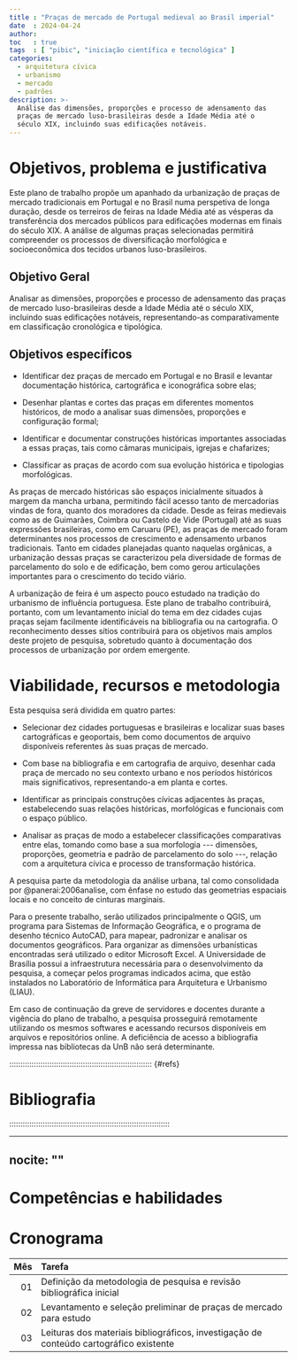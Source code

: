 ```yaml
---
title : "Praças de mercado de Portugal medieval ao Brasil imperial"
date  : 2024-04-24
author:
toc   : true
tags  : [ "pibic", "iniciação científica e tecnológica" ]
categories: 
  - arquitetura cívica
  - urbanismo
  - mercado
  - padrões
description: >-
  Análise das dimensões, proporções e processo de adensamento das
  praças de mercado luso-brasileiras desde a Idade Média até o
  século XIX, incluindo suas edificações notáveis.
---
```


# Objetivos, problema e justificativa #

<!--5000 caracteres-->

Este plano de trabalho propõe um apanhado da urbanização de praças de
mercado tradicionais em Portugal e no Brasil numa perspetiva de longa
duração, desde os terreiros de feiras na Idade Média até as vésperas da
transferência dos mercados públicos para edificações modernas em finais
do século XIX. A análise de algumas praças selecionadas permitirá
compreender os processos de diversificação morfológica e socioeconômica
dos tecidos urbanos luso-brasileiros.

## Objetivo Geral ##

Analisar as dimensões, proporções e processo de adensamento das praças
de mercado luso-brasileiras desde a Idade Média até o século XIX,
incluindo suas edificações notáveis, representando-as comparativamente
em classificação cronológica e tipológica.

## Objetivos específicos ##

- Identificar dez praças de mercado em Portugal e no Brasil e levantar
  documentação histórica, cartográfica e iconográfica sobre elas;

- Desenhar plantas e cortes das praças em diferentes momentos
  históricos, de modo a analisar suas dimensões, proporções e
  configuração formal;

- Identificar e documentar construções históricas importantes
  associadas a essas praças, tais como câmaras municipais, igrejas e
  chafarizes;

- Classificar as praças de acordo com sua evolução histórica e
  tipologias morfológicas.

As praças de mercado históricas são espaços inicialmente situados à
margem da mancha urbana, permitindo fácil acesso tanto de mercadorias
vindas de fora, quanto dos moradores da cidade. Desde as feiras
medievais como as de Guimarães, Coimbra ou Castelo de Vide (Portugal)
até as suas expressões brasileiras, como em Caruaru (PE), as praças de
mercado foram determinantes nos processos de crescimento e adensamento
urbanos tradicionais. Tanto em cidades planejadas quanto naquelas
orgânicas, a urbanização dessas praças se caracterizou pela diversidade
de formas de parcelamento do solo e de edificação, bem como gerou
articulações importantes para o crescimento do tecido viário.

A urbanização de feira é um aspecto pouco estudado na tradição do
urbanismo de influência portuguesa. Este plano de trabalho contribuirá,
portanto, com um levantamento inicial do tema em dez cidades cujas
praças sejam facilmente identificáveis na bibliografia ou na
cartografia. O reconhecimento desses sítios contribuirá para os
objetivos mais amplos deste projeto de pesquisa, sobretudo quanto à
documentação dos processos de urbanização por ordem emergente.


# Viabilidade, recursos e metodologia #

<!--4000 caracteres-->

Esta pesquisa será dividida em quatro partes:

- Selecionar dez cidades portuguesas e brasileiras e localizar suas
  bases cartográficas e geoportais, bem como documentos de arquivo
  disponíveis referentes às suas praças de mercado.

- Com base na bibliografia e em cartografia de arquivo, desenhar cada
  praça de mercado no seu contexto urbano e nos períodos históricos mais
  significativos, representando-a em planta e cortes.

- Identificar as principais construções cívicas adjacentes às praças,
  estabelecendo suas relações históricas, morfológicas e funcionais com
  o espaço público.

- Analisar as praças de modo a estabelecer classificações comparativas
  entre elas, tomando como base a sua morfologia --- dimensões,
  proporções, geometria e padrão de parcelamento do solo ---, relação
  com a arquitetura cívica e processo de transformação histórica.

A pesquisa parte da metodologia da análise urbana, tal como consolidada
por @panerai:2006analise, com ênfase no estudo das geometrias espaciais
locais e no conceito de cinturas marginais.

Para o presente trabalho, serão utilizados principalmente o QGIS, um
programa para Sistemas de Informação Geográfica, e o programa de desenho
técnico AutoCAD, para mapear, padronizar e analisar os documentos
geográficos. Para organizar as dimensões urbanísticas encontradas será
utilizado o editor Microsoft Excel. A Universidade de Brasília possui a
infraestrutura necessária para o desenvolvimento da pesquisa, a começar
pelos programas indicados acima, que estão instalados no Laboratório de
Informática para Arquitetura e Urbanismo (LIAU).

Em caso de continuação da greve de servidores e docentes durante a
vigência do plano de trabalho, a pesquisa prosseguirá remotamente
utilizando os mesmos softwares e acessando recursos disponíveis em
arquivos e repositórios online. A deficiência de acesso a bibliografia
impressa nas bibliotecas da UnB não será determinante.

:::::::::::::::::::::::::::::::::::::::::::::::::::::::::::::::: {#refs}

# Bibliografia #
<!--2000 caracteres-->
::::::::::::::::::::::::::::::::::::::::::::::::::::::::::::::::::::::::

---
nocite: ""
---

# Competências e habilidades #

<!--1000 caracteres-->

# Cronograma #

| Mês | Tarefa                                                                                 |
|----:|:---------------------------------------------------------------------------------------|
|  01 | Definição da metodologia de pesquisa e revisão bibliográfica inicial                   |
|  02 | Levantamento e seleção preliminar de praças de mercado para estudo                     |
|  03 | Leituras dos materiais bibliográficos, investigação de conteúdo cartográfico existente |
